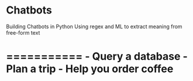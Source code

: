 # Chatbots
Building Chatbots in Python
Using regex and ML to extract meaning from free-form text

===========
	- Query a database
	- Plan a trip
	- Help you order coffee
===========

